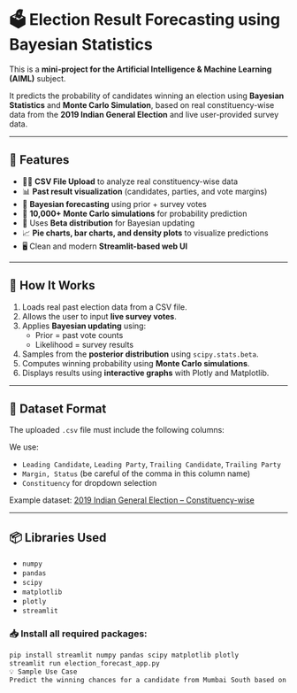 # 🗳️ Election Result Forecasting using Bayesian Statistics

This is a **mini-project for the Artificial Intelligence & Machine Learning (AIML)** subject.

It predicts the probability of candidates winning an election using **Bayesian Statistics** and **Monte Carlo Simulation**, based on real constituency-wise data from the **2019 Indian General Election** and live user-provided survey data.

---

## 📌 Features

- 🧑‍💼 **CSV File Upload** to analyze real constituency-wise data
- 📊 **Past result visualization** (candidates, parties, and vote margins)
- 🎯 **Bayesian forecasting** using prior + survey votes
- 🔁 **10,000+ Monte Carlo simulations** for probability prediction
- 🧠 Uses **Beta distribution** for Bayesian updating
- 📈 **Pie charts, bar charts, and density plots** to visualize predictions
- 🖥️ Clean and modern **Streamlit-based web UI**

---

## 🚀 How It Works

1. Loads real past election data from a CSV file.
2. Allows the user to input **live survey votes**.
3. Applies **Bayesian updating** using:
   - Prior = past vote counts  
   - Likelihood = survey results
4. Samples from the **posterior distribution** using `scipy.stats.beta`.
5. Computes winning probability using **Monte Carlo simulations**.
6. Displays results using **interactive graphs** with Plotly and Matplotlib.

---

## 🧾 Dataset Format

The uploaded `.csv` file must include the following columns:


We use:
- `Leading Candidate`, `Leading Party`, `Trailing Candidate`, `Trailing Party`
- `Margin, Status` (be careful of the comma in this column name)
- `Constituency` for dropdown selection

Example dataset: [2019 Indian General Election – Constituency-wise](https://www.kaggle.com/datasets/vignesh9147/2019-indian-general-election-constituencywise)

---

## 📦 Libraries Used

- `numpy`
- `pandas`
- `scipy`
- `matplotlib`
- `plotly`
- `streamlit`

### 📥 Install all required packages:

```bash
pip install streamlit numpy pandas scipy matplotlib plotly
streamlit run election_forecast_app.py
💡 Sample Use Case
Predict the winning chances for a candidate from Mumbai South based on past results and a new survey of 100 people.


